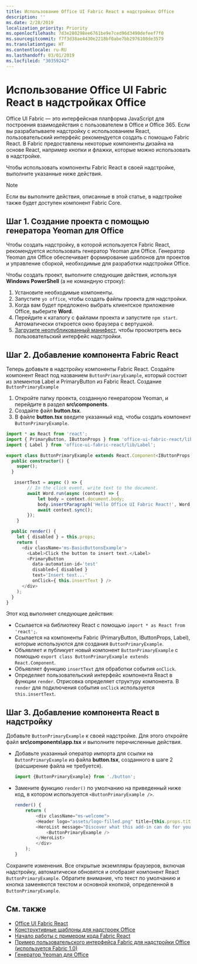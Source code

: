 ```yaml
---
title: Использование Office UI Fabric React в надстройках Office
description: ''
ms.date: 2/28/2019
localization_priority: Priority
ms.openlocfilehash: 7d3e280298ee6761be9e7ced96d3490defeef7f0
ms.sourcegitcommit: f7f3d38ae4430e2218bf0abe7bb2976108de3579
ms.translationtype: HT
ms.contentlocale: ru-RU
ms.lasthandoff: 03/01/2019
ms.locfileid: "30359242"
---
```

# <a name="use-office-ui-fabric-react-in-office-add-ins"></a>Использование Office UI Fabric React в надстройках Office

Office UI Fabric — это интерфейсная платформа JavaScript для построения взаимодействия с пользователем в Office и Office 365. Если вы разрабатываете надстройку с использованием React, пользовательский интерфейс рекомендуется создать с помощью Fabric React. В Fabric предоставлены некоторые компоненты дизайна на основе React, например кнопки и флажки, которые можно использовать в надстройке.

Чтобы использовать компоненты Fabric React в своей надстройке, выполните указанные ниже действия.

> [!NOTE]
> Если вы выполните действия, описанные в этой статье, в надстройке также будет доступен компонент Fabric Core.

## <a name="step-1---create-your-project-with-the-yeoman-generator-for-office"></a>Шаг 1. Создание проекта с помощью генератора Yeoman для Office

Чтобы создать надстройку, в которой используется Fabric React, рекомендуется использовать генератор Yeoman для Office. Генератор Yeoman для Office обеспечивает формирование шаблонов для проектов и управление сборкой, необходимые для разработки надстройки Office.

Чтобы создать проект, выполните следующие действия, используя **Windows PowerShell** (а не командную строку):

1. Установите необходимые компоненты.
2. Запустите `yo office`, чтобы создать файлы проекта для надстройки.
3. Когда вам будет предложено выбрать клиентское приложение Office, выберите **Word**.
4. Перейдите к каталогу с файлами проекта и запустите `npm start`. Автоматически откроется окно браузера с вертушкой.
5. [Загрузите неопубликованный манифест](..\testing\test-debug-office-add-ins.md), чтобы просмотреть весь пользовательский интерфейс надстройки.

## <a name="step-2---add-a-fabric-react-component"></a>Шаг 2. Добавление компонента Fabric React

Теперь добавьте в надстройку компоненты Fabric React. Создайте компонент React под названием `ButtonPrimaryExample`, который состоит из элементов Label и PrimaryButton из Fabric React. Создание `ButtonPrimaryExample`

1. Откройте папку проекта, созданную генератором Yeoman, и перейдите в раздел **src\components**.
2. Создайте файл **button.tsx**.
3. В файле **button.tsx** введите указанный код, чтобы создать компонент `ButtonPrimaryExample`.

```typescript
import * as React from 'react';
import { PrimaryButton, IButtonProps } from 'office-ui-fabric-react/lib/Button';
import { Label } from 'office-ui-fabric-react/lib/Label';

export class ButtonPrimaryExample extends React.Component<IButtonProps, {}> {
  public constructor() {
    super();
  }

   insertText = async () => {
        // In the click event, write text to the document.
        await Word.run(async (context) => {
            let body = context.document.body;
            body.insertParagraph('Hello Office UI Fabric React!', Word.InsertLocation.end);
            await context.sync();
        });
    }

  public render() {
    let { disabled } = this.props;
    return (
      <div className='ms-BasicButtonsExample'>
        <Label>Click the button to insert text.</Label>
        <PrimaryButton
          data-automation-id='test'
          disabled={ disabled }
          text='Insert text...'
          onClick={ this.insertText } />
      </div>
    );
  }
}
```

Этот код выполняет следующие действия:

- Ссылается на библиотеку React с помощью `import * as React from 'react';`.
- Ссылается на компоненты Fabric (PrimaryButton, IButtonProps, Label), которые используются для создания `ButtonPrimaryExample`.
- Объявляет и публикует новый компонент `ButtonPrimaryExample` с помощью `export class ButtonPrimaryExample extends React.Component`.
- Объявляет функцию `insertText` для обработки события `onClick`.
- Определяет пользовательский интерфейс компонента React в функции `render`. Отрисовка определяет структуру компонента. В `render` для подключения события `onClick` используется `this.insertText`.

## <a name="step-3---add-the-react-component-to-your-add-in"></a>Шаг 3. Добавление компонента React в надстройку

Добавьте `ButtonPrimaryExample` к своей надстройке. Для этого откройте файл **src\components\app.tsx** и выполните перечисленные действия.

- Добавьте указанный оператор импорта для ссылки на `ButtonPrimaryExample` из файла **button.tsx**, созданного в шаге 2 (расширение файла не требуется).

  ```typescript
  import {ButtonPrimaryExample} from './button';
  ```

- Замените функцию `render()` по умолчанию на приведенный ниже код, в котором используется `<ButtonPrimaryExample />`.

  ```typescript
  render() {
      return (
          <div className="ms-welcome">
          <Header logo="assets/logo-filled.png" title={this.props.title} message="Welcome" />
          <HeroList message="Discover what this add-in can do for you today!" items={this.state.listItems} >
              <ButtonPrimaryExample />
          </HeroList>
          </div>
      );
  }
  ```

Сохраните изменения. Все открытые экземпляры браузеров, включая надстройку, автоматически обновятся и отобразят компонент React `ButtonPrimaryExample`. Обратите внимание, что текст по умолчанию и кнопка заменяются текстом и основной кнопкой, определенной в `ButtonPrimaryExample`.



## <a name="see-also"></a>См. также

- [Office UI Fabric React](https://developer.microsoft.com/fabric)
- [Конструктивные шаблоны для надстроек Office](../design/ux-design-pattern-templates.md)
- [Начало работы с примером кода Fabric React](https://github.com/OfficeDev/Word-Add-in-GettingStartedFabricReact)
- [Пример пользовательского интерфейса Fabric для надстройки Office (используется Fabric 1.0)](https://github.com/OfficeDev/Office-Add-in-Fabric-UI-Sample)
- [Генератор Yeoman для Office](https://github.com/OfficeDev/generator-office)

